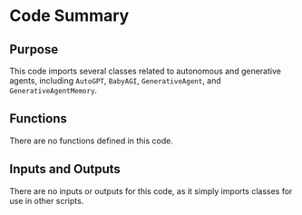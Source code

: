# Code Summary

## Purpose
This code imports several classes related to autonomous and generative agents, including `AutoGPT`, `BabyAGI`, `GenerativeAgent`, and `GenerativeAgentMemory`.

## Functions
There are no functions defined in this code.

## Inputs and Outputs
There are no inputs or outputs for this code, as it simply imports classes for use in other scripts.

